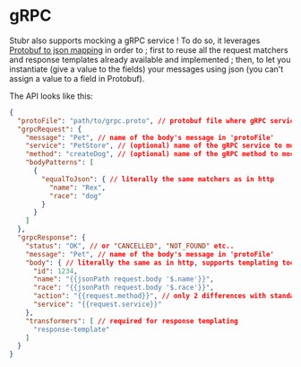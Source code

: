 # gRPC

Stubr also supports mocking a gRPC service ! To do so, it
leverages [Protobuf to json mapping](https://protobuf.dev/programming-guides/proto3/#json) in order to ; first to reuse
all the request matchers and response templates already available and implemented ; then, to let you instantiate (give a
value to the fields) your messages using json (you can't assign a value to a field in Protobuf).  

The API looks like this:

```json
{
  "protoFile": "path/to/grpc.proto", // protobuf file where gRPC service & protobuf messages are defined
  "grpcRequest": {
    "message": "Pet", // name of the body's message in 'protoFile' 
    "service": "PetStore", // (optional) name of the gRPC service to mock, supports Regex
    "method": "createDog", // (optional) name of the gRPC method to mock, supports Regex
    "bodyPatterns": [
      {
        "equalToJson": { // literally the same matchers as in http
          "name": "Rex",
          "race": "dog"
        }
      }
    ]
  },
  "grpcResponse": {
    "status": "OK", // or "CANCELLED", "NOT_FOUND" etc..
    "message": "Pet", // name of the body's message in 'protoFile'
    "body": { // literally the same as in http, supports templating too
      "id": 1234,
      "name": "{{jsonPath request.body '$.name'}}",
      "race": "{{jsonPath request.body '$.race'}}",
      "action": "{{request.method}}", // only 2 differences with standard templates
      "service": "{{request.service}}"
    },
    "transformers": [ // required for response templating
      "response-template"
    ]
  }
}
```
